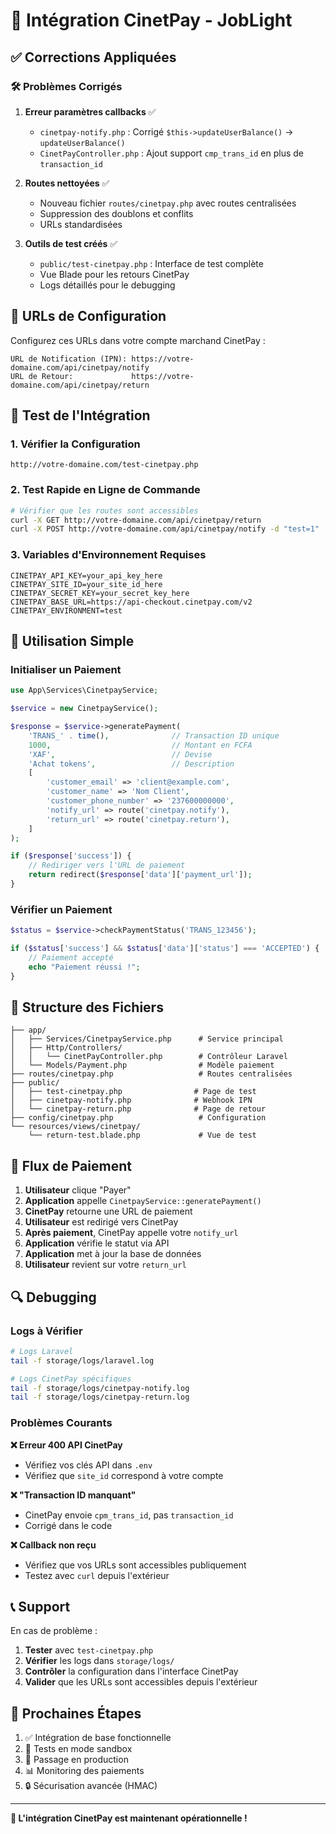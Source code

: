 # 🚀 Intégration CinetPay - JobLight

## ✅ **Corrections Appliquées**

### 🛠️ **Problèmes Corrigés**

1. **Erreur paramètres callbacks** ✅
   - `cinetpay-notify.php` : Corrigé `$this->updateUserBalance()` → `updateUserBalance()`
   - `CinetPayController.php` : Ajout support `cmp_trans_id` en plus de `transaction_id`

2. **Routes nettoyées** ✅
   - Nouveau fichier `routes/cinetpay.php` avec routes centralisées
   - Suppression des doublons et conflits
   - URLs standardisées

3. **Outils de test créés** ✅
   - `public/test-cinetpay.php` : Interface de test complète
   - Vue Blade pour les retours CinetPay
   - Logs détaillés pour le debugging

## 📡 **URLs de Configuration**

Configurez ces URLs dans votre compte marchand CinetPay :

```
URL de Notification (IPN): https://votre-domaine.com/api/cinetpay/notify
URL de Retour:             https://votre-domaine.com/api/cinetpay/return
```

## 🧪 **Test de l'Intégration**

### 1. **Vérifier la Configuration**
```
http://votre-domaine.com/test-cinetpay.php
```

### 2. **Test Rapide en Ligne de Commande**
```bash
# Vérifier que les routes sont accessibles
curl -X GET http://votre-domaine.com/api/cinetpay/return
curl -X POST http://votre-domaine.com/api/cinetpay/notify -d "test=1"
```

### 3. **Variables d'Environnement Requises**
```env
CINETPAY_API_KEY=your_api_key_here
CINETPAY_SITE_ID=your_site_id_here
CINETPAY_SECRET_KEY=your_secret_key_here
CINETPAY_BASE_URL=https://api-checkout.cinetpay.com/v2
CINETPAY_ENVIRONMENT=test
```

## 🔧 **Utilisation Simple**

### Initialiser un Paiement

```php
use App\Services\CinetpayService;

$service = new CinetpayService();

$response = $service->generatePayment(
    'TRANS_' . time(),              // Transaction ID unique
    1000,                           // Montant en FCFA
    'XAF',                          // Devise
    'Achat tokens',                 // Description
    [
        'customer_email' => 'client@example.com',
        'customer_name' => 'Nom Client',
        'customer_phone_number' => '237600000000',
        'notify_url' => route('cinetpay.notify'),
        'return_url' => route('cinetpay.return'),
    ]
);

if ($response['success']) {
    // Rediriger vers l'URL de paiement
    return redirect($response['data']['payment_url']);
}
```

### Vérifier un Paiement

```php
$status = $service->checkPaymentStatus('TRANS_123456');

if ($status['success'] && $status['data']['status'] === 'ACCEPTED') {
    // Paiement accepté
    echo "Paiement réussi !";
}
```

## 📂 **Structure des Fichiers**

```
├── app/
│   ├── Services/CinetpayService.php      # Service principal
│   ├── Http/Controllers/
│   │   └── CinetPayController.php        # Contrôleur Laravel
│   └── Models/Payment.php                # Modèle paiement
├── routes/cinetpay.php                   # Routes centralisées
├── public/
│   ├── test-cinetpay.php                # Page de test
│   ├── cinetpay-notify.php              # Webhook IPN
│   └── cinetpay-return.php              # Page de retour
├── config/cinetpay.php                   # Configuration
└── resources/views/cinetpay/
    └── return-test.blade.php             # Vue de test
```

## 🚦 **Flux de Paiement**

1. **Utilisateur** clique "Payer"
2. **Application** appelle `CinetpayService::generatePayment()`
3. **CinetPay** retourne une URL de paiement
4. **Utilisateur** est redirigé vers CinetPay
5. **Après paiement**, CinetPay appelle votre `notify_url`
6. **Application** vérifie le statut via API
7. **Application** met à jour la base de données
8. **Utilisateur** revient sur votre `return_url`

## 🔍 **Debugging**

### Logs à Vérifier
```bash
# Logs Laravel
tail -f storage/logs/laravel.log

# Logs CinetPay spécifiques
tail -f storage/logs/cinetpay-notify.log
tail -f storage/logs/cinetpay-return.log
```

### Problèmes Courants

**❌ Erreur 400 API CinetPay**
- Vérifiez vos clés API dans `.env`
- Vérifiez que `site_id` correspond à votre compte

**❌ "Transaction ID manquant"**
- CinetPay envoie `cpm_trans_id`, pas `transaction_id`
- Corrigé dans le code

**❌ Callback non reçu**
- Vérifiez que vos URLs sont accessibles publiquement
- Testez avec `curl` depuis l'extérieur

## 📞 **Support**

En cas de problème :

1. **Tester** avec `test-cinetpay.php`
2. **Vérifier** les logs dans `storage/logs/`
3. **Contrôler** la configuration dans l'interface CinetPay
4. **Valider** que les URLs sont accessibles depuis l'extérieur

## 🎯 **Prochaines Étapes**

1. ✅ Intégration de base fonctionnelle
2. 🔄 Tests en mode sandbox
3. 🚀 Passage en production
4. 📊 Monitoring des paiements
5. 🔒 Sécurisation avancée (HMAC)

---

**🎉 L'intégration CinetPay est maintenant opérationnelle !**